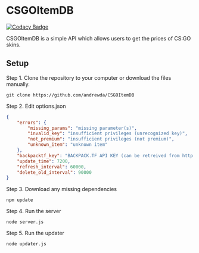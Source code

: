 # CSGOItemDB
[![Codacy Badge](https://api.codacy.com/project/badge/3740b21ca3744edb80a376a9a0596ffa)](https://www.codacy.com/app/dassonville-andrew/CSGOItemDB-com)

CSGOItemDB is a simple API which allows users to get the prices of CS:GO skins.

## Setup

Step 1. Clone the repository to your computer or download the files manually.

```
git clone https://github.com/andrewda/CSGOItemDB
```

Step 2. Edit options.json

```JSON
{
    "errors": {
        "missing_params": "missing parameter(s)",
        "invalid_key": "insufficient privileges (unrecognized key)",
        "not_premium": "insufficient privileges (not premium)",
        "unknown_item": "unknown item"
    },
    "backpacktf_key": "BACKPACK.TF API KEY (can be retreived from http://backpack.tf/api)",
    "update_time": 7200,
    "refresh_interval": 60000,
    "delete_old_interval": 90000
}
```

Step 3. Download any missing dependencies
```
npm update
```


Step 4. Run the server

```
node server.js
```

Step 5. Run the updater

```
node updater.js
```
